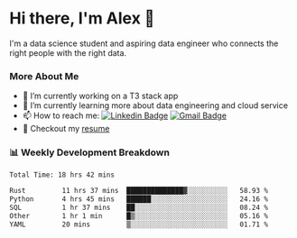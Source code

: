 # Hi there, I'm Alex  👋

I'm a data science student and aspiring data engineer who connects the right people with the right data. 

### More About Me

- 🔭 I’m currently working on a T3 stack app
- 🌱 I’m currently learning more about data engineering and cloud service
- 📫 How to reach me: [![Linkedin Badge](https://img.shields.io/badge/Alex%20Chen-blue?style=flat&logo=linkedin&labelColor=blue&link=https://www.linkedin.com/in/alex-chen-112523chen)](https://www.linkedin.com/in/alex-chen-112523chen/) [![Gmail Badge](https://img.shields.io/badge/-Alex%20Chen-c14438?style=flat&logo=Gmail&logoColor=white&link=mailto:itsalexchen@gmail.com)](mailto:itsalexchen@gmail.com)
- 📝 Checkout my [resume](https://112523chen.vercel.app/AlexChenResume.pdf)


### 📊 Weekly Development Breakdown
<!--START_SECTION:waka-->

```txt
Total Time: 18 hrs 42 mins

Rust         11 hrs 37 mins  ██████████████▓░░░░░░░░░░   58.93 %
Python       4 hrs 45 mins   ██████░░░░░░░░░░░░░░░░░░░   24.16 %
SQL          1 hr 37 mins    ██░░░░░░░░░░░░░░░░░░░░░░░   08.24 %
Other        1 hr 1 min      █▒░░░░░░░░░░░░░░░░░░░░░░░   05.16 %
YAML         20 mins         ▒░░░░░░░░░░░░░░░░░░░░░░░░   01.71 %
```

<!--END_SECTION:waka-->
